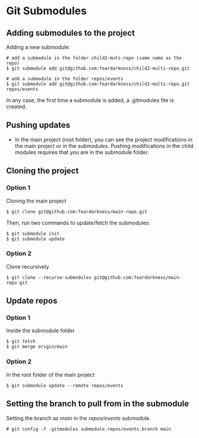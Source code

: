 # Git Submodules

## Adding submodules to the project

Adding a new submodule:

```
# add a submodule in the folder child2-muti-repo (same name as the repo)
$ git submodule add git@github.com:feardarkness/child2-multi-repo.git

# add a submodule in the folder repos/events
$ git submodule add git@github.com:feardarkness/child2-multi-repo.git repos/events

```

In any case, the first time a submodule is added, a .gitmodules file is created.

## Pushing updates

- In the main project (root folder), you can see the project modifications in the main project or in the submodules. Pushing modifications in the child modules requires that you are in the submodule folder.

## Cloning the project

### Option 1

Cloning the main project
```
$ git clone git@github.com:feardarkness/main-repo.git
```

Then, run two commands to update/fetch the submodules:
```
$ git submodule init
$ git submodule update
```

### Option 2

Clone recursively

```
$ git clone --recurse-submodules git@github.com:feardarkness/main-repo.git
```

## Update repos

### Option 1

Inside the submodule folder

```
$ git fetch
$ git merge origin/main
```

### Option 2

In the root folder of the main project
```
$ git submodule update --remote repos/events
```

## Setting the branch to pull from in the submodule


Setting the branch as *main* in the *repos/events* submodule.

```
# git config -f .gitmodules submodule.repos/events.branch main
```